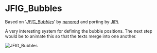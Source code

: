 JFIG_Bubbles
==================

Based on '_[JFIG_Bubbles](https://www.shadertoy.com/view/wd3fz7)_' by [nanored](https://www.shadertoy.com/user/nanored) and porting by [JiPi](Profiles/JiPi.md).



A very interesting system for defining the bubble positions. The next step would be to animate this so that the texts merge into one another.



![JFIG_Bubbles](https://user-images.githubusercontent.com/78935215/117162557-2a030100-adc3-11eb-863a-22d30399cd13.gif)

